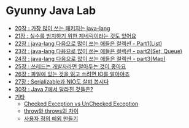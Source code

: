 # Gyunny Java Lab

- [20장 : 가장 많이 쓰는 패키지는 java-lang]()
- [21장 : 실수를 방지하기 위한 제네릭이라는 것도 있어요](https://github.com/wjdrbs96/Gyunny-Java-Lab/tree/master/Java_God/21%EC%9E%A5)
- [22장 : java-lang 다음으로 많이 쓰는 애들은 컬렉션 - Part1(List)](https://github.com/wjdrbs96/Gyunny-Java-Lab/blob/master/Java_God/22%EC%9E%A5/%EC%BB%AC%EB%A0%89%EC%85%98.md)
- [23장 : java-lang 다음으로 많이 쓰는 애들은 컬렉션 - part2(Set, Queue)](https://github.com/wjdrbs96/Gyunny-Java-Lab/blob/master/Java_God/23%EC%9E%A5/%EC%BB%AC%EB%A0%89%EC%85%98(Set%EA%B3%BC%20Queue).md)
- [24장 : java-lang 다음으로 많이 쓰는 애들은 컬렉션 - part3(Map)](https://github.com/wjdrbs96/Gyunny-Java-Lab/blob/master/Java_God/24%EC%9E%A5/%EC%BB%AC%EB%A0%89%EC%85%98%20Map.md)
- [25장 : 쓰레드는 개발자라면 알아두는 것이 좋아요](https://github.com/wjdrbs96/Gyunny-Java-Lab/tree/master/Java_God/25%EC%9E%A5)
- [26장 : 파일에 있는 것을 읽고 쓰려면 IO를 알아야죠](https://github.com/wjdrbs96/Gyunny-Java-Lab/tree/master/Java_God/26%EC%9E%A5)
- [27장 : Serializable과 NIO도 살펴 봅시다](https://github.com/wjdrbs96/Gyunny-Java-Lab/tree/master/Java_God/27%EC%9E%A5)
- [30장 : Java 7에서 달라진 것들은?](https://github.com/wjdrbs96/Gyunny-Java-Lab/tree/master/Java_God/30%EC%9E%A5)
- [기타]()
    - [Checked Exception vs UnChecked Exception](https://github.com/wjdrbs96/Today-I-Learn/blob/master/Java/Exception%20handling/%EC%B2%B4%ED%81%AC%EC%98%88%EC%99%B8%20vs%20%EC%96%B8%EC%B2%B4%ED%81%AC%EC%98%88%EC%99%B8.md)
    - [throw와 throws의 차이](https://github.com/wjdrbs96/Today-I-Learn/blob/master/Java/Exception%20handling/Throw%EC%99%80%20Throws%EC%9D%98%20%EC%B0%A8%EC%9D%B4%EC%A0%90.md)
    - [사용자 정의 예외 만들기](https://github.com/wjdrbs96/Today-I-Learn/blob/master/Java/Exception%20handling/UserDefineException.md)